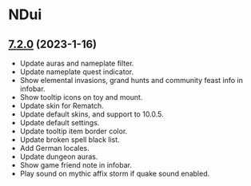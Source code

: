 # NDui

## [7.2.0](https://github.com/siweia/NDui/tree/7.2.0) (2023-1-16)

- Update auras and nameplate filter.
- Update nameplate quest indicator.
- Show elemental invasions, grand hunts and community feast info in infobar.
- Show tooltip icons on toy and mount.
- Update skin for Rematch.
- Update default skins, and support to 10.0.5.
- Update default settings.
- Update tooltip item border color.
- Update broken spell black list.
- Add German locales.
- Update dungeon auras.
- Show game friend note in infobar.
- Play sound on mythic affix storm if quake sound enabled.